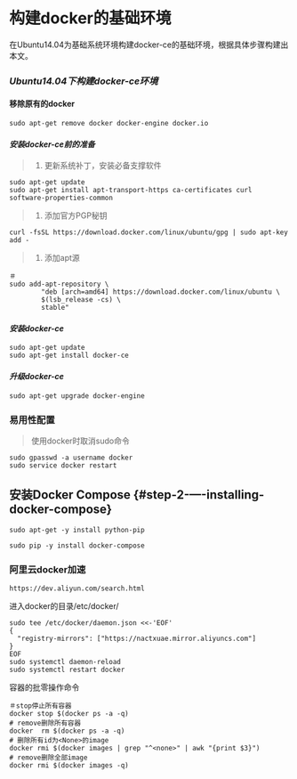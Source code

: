 # 构建docker的基础环境

在Ubuntu14.04为基础系统环境构建docker-ce的基础环境，根据具体步骤构建出本文。

### _Ubuntu14.04下构建docker-ce环境_

#### 移除原有的docker

```
sudo apt-get remove docker docker-engine docker.io
```

#### _安装docker-ce前的准备_

> 1. 更新系统补丁，安装必备支撑软件

```
sudo apt-get update  
sudo apt-get install apt-transport-https ca-certificates curl software-properties-common
```

> 1. 添加官方PGP秘钥

```
curl -fsSL https://download.docker.com/linux/ubuntu/gpg | sudo apt-key add -
```

> 1. 添加apt源

```
＃
sudo add-apt-repository \
        "deb [arch=amd64] https://download.docker.com/linux/ubuntu \
        $(lsb_release -cs) \
        stable"
```

#### _安装docker-ce_

```
sudo apt-get update  
sudo apt-get install docker-ce
```

#### _升级docker-ce_

```
sudo apt-get upgrade docker-engine
```

### 易用性配置

> 使用docker时取消sudo命令

```
sudo gpasswd -a username docker  
sudo service docker restart
```

## 安装Docker Compose {#step-2-—-installing-docker-compose}

```
sudo apt-get -y install python-pip

sudo pip -y install docker-compose
```

### 阿里云docker加速

```
https://dev.aliyun.com/search.html
```

进入docker的目录/etc/docker/

```
sudo tee /etc/docker/daemon.json <<-'EOF'
{
  "registry-mirrors": ["https://nactxuae.mirror.aliyuncs.com"]
}
EOF
sudo systemctl daemon-reload
sudo systemctl restart docker
```

容器的批零操作命令

```
＃stop停止所有容器
docker stop $(docker ps -a -q) 
# remove删除所有容器
docker  rm $(docker ps -a -q)
# 删除所有id为<None>的image
docker rmi $(docker images | grep "^<none>" | awk "{print $3}")
# remove删除全部image
docker rmi $(docker images -q)
```



